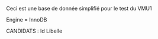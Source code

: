 Ceci est une base de donnée simplifié pour le test du VMU1

Engine = InnoDB

CANDIDATS :
  Id
  Libelle
  
  
